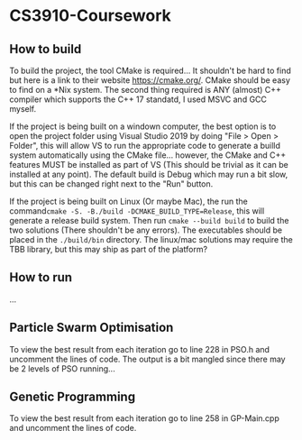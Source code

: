 # CS3910-Coursework

## How to build

To build the project, the tool CMake is required... It shouldn't be hard to find
but here is a link to their website https://cmake.org/. CMake should be easy to
find on a *Nix system. The second thing required is ANY (almost) C++ compiler
which supports the C++ 17 standatd, I used MSVC and GCC myself.

If the project is being built on a windown computer, the best option is to open
the project folder using Visual Studio 2019 by doing "File > Open > Folder",
this will allow VS to run the appropriate code to generate a builld system
automatically using the CMake file... however, the CMake and C++ features MUST
be installed as part of VS
(This should be trivial as it can be installed at any point). The default build
is Debug which may run a bit slow, but this can be changed right next to the
"Run" button.

If the project is being built on Linux (Or maybe Mac), the run the command`cmake -S. -B./build -DCMAKE_BUILD_TYPE=Release`, this will generate a release
build system. Then run `cmake --build build` to build the two solutions
(There shouldn't be any errors). The executables should be placed in the
`./build/bin` directory. The linux/mac solutions may require the TBB library,
but this may ship as part of the platform?

## How to run

...

## Particle Swarm Optimisation
To view the best result from each iteration go to line 228 in PSO.h and uncomment the lines of code.
The output is a bit mangled since there may be 2 levels of PSO running...

## Genetic Programming
To view the best result from each iteration go to line 258 in GP-Main.cpp and uncomment the lines of code.
